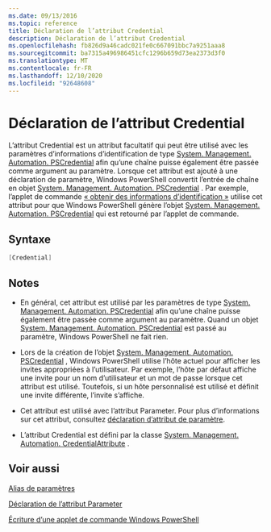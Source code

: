 ```yaml
---
ms.date: 09/13/2016
ms.topic: reference
title: Déclaration de l’attribut Credential
description: Déclaration de l’attribut Credential
ms.openlocfilehash: fb826d9a46cadc021fe0c667091bbc7a9251aaa8
ms.sourcegitcommit: ba7315a496986451cfc1296b659d73ea2373d3f0
ms.translationtype: MT
ms.contentlocale: fr-FR
ms.lasthandoff: 12/10/2020
ms.locfileid: "92648608"
---
```

# <a name="credential-attribute-declaration"></a>Déclaration de l’attribut Credential

L’attribut Credential est un attribut facultatif qui peut être utilisé avec les paramètres d’informations d’identification de type [System. Management. Automation. PSCredential](/dotnet/api/System.Management.Automation.PSCredential) afin qu’une chaîne puisse également être passée comme argument au paramètre. Lorsque cet attribut est ajouté à une déclaration de paramètre, Windows PowerShell convertit l’entrée de chaîne en objet [System. Management. Automation. PSCredential](/dotnet/api/System.Management.Automation.PSCredential) . Par exemple, l’applet de commande [« obtenir des informations d’identification »](/powershell/module/Microsoft.PowerShell.Security/Get-Credential) utilise cet attribut pour que Windows PowerShell génère l’objet [System. Management. Automation. PSCredential](/dotnet/api/System.Management.Automation.PSCredential) qui est retourné par l’applet de commande.

## <a name="syntax"></a>Syntaxe

```csharp
[Credential]
```

## <a name="remarks"></a>Notes

- En général, cet attribut est utilisé par les paramètres de type [System. Management. Automation. PSCredential](/dotnet/api/System.Management.Automation.PSCredential) afin qu’une chaîne puisse également être passée comme argument au paramètre. Quand un objet [System. Management. Automation. PSCredential](/dotnet/api/System.Management.Automation.PSCredential) est passé au paramètre, Windows PowerShell ne fait rien.

- Lors de la création de l’objet [System. Management. Automation. PSCredential](/dotnet/api/System.Management.Automation.PSCredential) , Windows PowerShell utilise l’hôte actuel pour afficher les invites appropriées à l’utilisateur. Par exemple, l’hôte par défaut affiche une invite pour un nom d’utilisateur et un mot de passe lorsque cet attribut est utilisé. Toutefois, si un hôte personnalisé est utilisé et définit une invite différente, l’invite s’affiche.

- Cet attribut est utilisé avec l’attribut Parameter. Pour plus d’informations sur cet attribut, consultez [déclaration d’attribut de paramètre](./parameter-attribute-declaration.md).

- L’attribut Credential est défini par la classe [System. Management. Automation. CredentialAttribute](/dotnet/api/System.Management.Automation.CredentialAttribute) .

## <a name="see-also"></a>Voir aussi

[Alias de paramètres](./parameter-aliases.md)

[Déclaration de l’attribut Parameter](./parameter-attribute-declaration.md)

[Écriture d’une applet de commande Windows PowerShell](./writing-a-windows-powershell-cmdlet.md)
